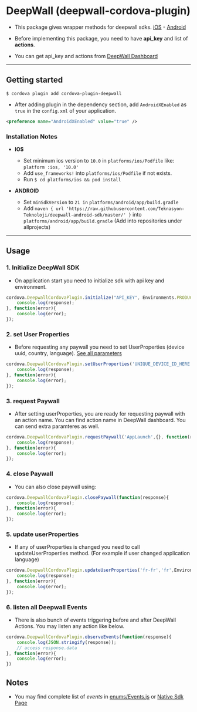 # DeepWall (deepwall-cordova-plugin)
* This package gives wrapper methods for deepwall sdks. [iOS](https://github.com/Teknasyon-Teknoloji/deepwall-ios-sdk) - [Android](https://github.com/Teknasyon-Teknoloji/deepwall-android-sdk)
  
* Before implementing this package, you need to have **api_key** and list of **actions**.
  
* You can get api_key and actions from [DeepWall Dashboard](https://console.deepwall.com/)

---

## Getting started

`$ cordova plugin add cordova-plugin-deepwall`

* After adding plugin in the dependency section, 
  add `AndroidXEnabled` as `true` in the `config.xml` of your application.
```xml
<preference name="AndroidXEnabled" value="true" />
```

### Installation Notes
- **IOS**
    - Set minimum ios version to `10.0` in `platforms/ios/Podfile` like: `platform :ios, '10.0'`
    - Add `use_frameworks!` into `platforms/ios/Podfile` if not exists.
    - Run `$ cd platforms/ios && pod install`

- **ANDROID**
    - Set `minSdkVersion` to `21 in` `platforms/android/app/build.gradle`
    - Add `maven { url 'https://raw.githubusercontent.com/Teknasyon-Teknoloji/deepwall-android-sdk/master/' }` into `platforms/android/app/build.gradle` (Add into repositories under allprojects)

---

## Usage

### 1. Initialize DeepWall SDK
- On application start you need to initialize sdk with api key and environment.
```javascript
cordova.DeepwallCordovaPlugin.initialize("API_KEY", Environments.PRODUCTION, function(response){
    console.log(response);
}, function(error){
    console.log(error);
});
```

### 2. set User Properties
- Before requesting any paywall you need to set UserProperties (device uuid, country, language). [See all parameters](https://github.com/Teknasyon-Teknoloji/deepwall-ios-sdk#configuration)
````javascript
cordova.DeepwallCordovaPlugin.setUserProperties('UNIQUE_DEVICE_ID_HERE (UUID)','en-us','us', EnvironmentStyles.LIGHT, function(response){
    console.log(response);
}, function(error){
    console.log(error);
});
````

### 3. request Paywall
- After setting userProperties, you are ready for requesting paywall with an action name. You can find action name in DeepWall dashboard. You can send extra paramteres as well.
````javascript
cordova.DeepwallCordovaPlugin.requestPaywall('AppLaunch',{}, function(response){
    console.log(response);
}, function(error){
    console.log(error);
});
````

### 4. close Paywall
- You can also close paywall using:
````javascript
cordova.DeepwallCordovaPlugin.closePaywall(function(response){
    console.log(response);
}, function(error){
    console.log(error);
});
````

### 5. update userProperties
- If any of userProperties is changed you need to call updateUserProperties method. (For example if user changed application language)
````javascript
cordova.DeepwallCordovaPlugin.updateUserProperties('fr-fr','fr',EnvironmentStyles.LIGHT, function(response){
    console.log(response);
}, function(error){
    console.log(error);
});
````

### 6. listen all Deepwall Events
- There is also bunch of events triggering before and after DeepWall Actions. You may listen any action like below.
````javascript
cordova.DeepwallCordovaPlugin.observeEvents(function(response){
    console.log(JSON.stringify(response));
    // access response.data
}, function(error){
    console.log(error);
})
````

## Notes
- You may find complete list of _events_ in [enums/Events.js](./www/enums/Events.js) or [Native Sdk Page](https://github.com/Teknasyon-Teknoloji/deepwall-ios-sdk#event-handling)
